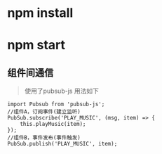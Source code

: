 # npm install
# npm start

## 组件间通信
> 使用了pubsub-js
> 用法如下
```
import Pubsub from 'pubsub-js';
//组件A，订阅事件(建立监听)
PubSub.subscribe('PLAY_MUSIC', (msg, item) => {
    this.playMusic(item);
});
//组件B，事件发布(事件触发)
PubSub.publish('PLAY_MUSIC', item);
```